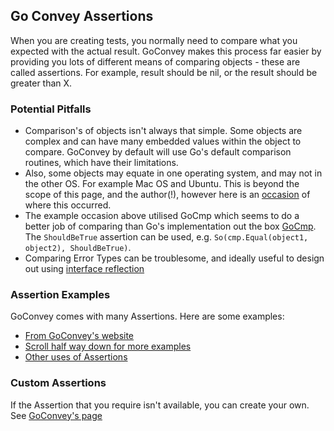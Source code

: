 ## Go Convey Assertions
When you are creating tests, you normally need to compare what you expected with the actual result.  GoConvey makes this process far easier by providing you lots of different means of comparing objects - these are called assertions.  For example, result should be nil, or the result should be greater than X.
  
### Potential Pitfalls
- Comparison's of objects isn't always that simple.  Some objects are complex and can have many embedded values within the object to compare. GoConvey by default will use Go's default comparison routines, which have their limitations.  
- Also, some objects may equate in one operating system, and may not in the other OS.  For example Mac OS and Ubuntu.  This is beyond the scope of this page, and the author(!), however here is an [occasion](https://github.com/ONSdigital/dp-healthcheck/pull/24/files#diff-52fd3f5f090099f6447ed6aa7948ca76b3ab6c086bb8a7909b70f48fe7473e0bR839) of where this occurred.
- The example occasion above utilised GoCmp which seems to do a better job of comparing than Go's implementation out the box [GoCmp](https://github.com/google/go-cmp).  The `ShouldBeTrue` assertion can be used, e.g. `So(cmp.Equal(object1, object2), ShouldBeTrue)`.
- Comparing Error Types can be troublesome, and ideally useful to design out using [interface reflection](https://dave.cheney.net/2016/04/27/dont-just-check-errors-handle-them-gracefully)

### Assertion Examples
GoConvey comes with many Assertions.  Here are some examples:
- [From GoConvey's website](https://github.com/smartystreets/goconvey/wiki/Assertions)
- [Scroll half way down for more examples](https://www.programmersought.com/article/5383917628/)
- [Other uses of Assertions](https://smartystreets.com/blog/2015/08/go-testing-part-4-standalone-assertions/)

### Custom Assertions
If the Assertion that you require isn't available, you can create your own.  See [GoConvey's page](https://github.com/smartystreets/goconvey/wiki/Custom-Assertions)


